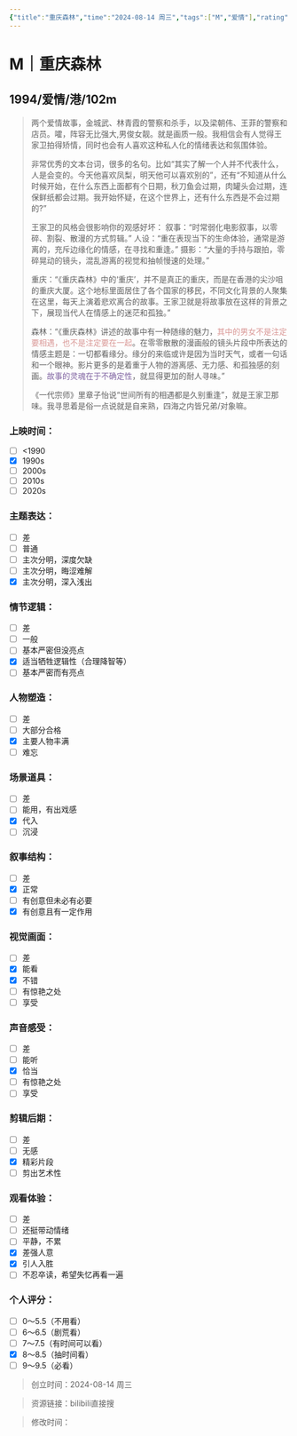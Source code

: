 ```yaml
---
{"title":"重庆森林","time":"2024-08-14 周三","tags":["M","爱情"],"rating":"8.5","dg-publish":true,"permalink":"/300 评价/M/新近看过/重庆森林/","dgPassFrontmatter":true,"created":"2024-08-14T19:06:53.557+08:00","updated":"2024-08-15T17:29:22.681+08:00"}
---
```


# M｜重庆森林
## 1994/爱情/港/102m
>两个爱情故事，金城武、林青霞的警察和杀手，以及梁朝伟、王菲的警察和店员。嚯，阵容无比强大,男俊女靓。就是画质一般。我相信会有人觉得王家卫拍得矫情，同时也会有人喜欢这种私人化的情绪表达和氛围体验。
>
>非常优秀的文本台词，很多的名句。比如“其实了解一个人并不代表什么，人是会变的。今天他喜欢凤梨，明天他可以喜欢别的”，还有“不知道从什么时候开始，在什么东西上面都有个日期，秋刀鱼会过期，肉罐头会过期，连保鲜纸都会过期。我开始怀疑，在这个世界上，还有什么东西是不会过期的?”
>
>王家卫的风格会很影响你的观感好坏：
>叙事：“时常弱化电影叙事，以零碎、割裂、散漫的方式剪辑。”
>人设：“重在表现当下的生命体验，通常是游离的，充斥边缘化的情感，在寻找和重逢。”
>摄影：“大量的手持与跟拍，零碎晃动的镜头，混乱游离的视觉和抽帧慢速的处理。”
>
>重庆：“《重庆森林》中的‘重庆’，并不是真正的重庆，而是在香港的尖沙咀的重庆大厦。这个地标里面居住了各个国家的移民，不同文化背景的人聚集在这里，每天上演着悲欢离合的故事。王家卫就是将故事放在这样的背景之下，展现当代人在情感上的迷茫和孤独。”
>
>森林：“《重庆森林》讲述的故事中有一种随缘的魅力，<font color="#d99694">其中的男女不是注定要相遇，也不是注定要在一起</font>。在零零散散的漫画般的镜头片段中所表达的情感主题是：一切都看缘分。缘分的来临或许是因为当时天气，或者一句话和一个眼神。影片更多的是着重于人物的游离感、无力感、和孤独感的刻画。<font color="#8064a2">故事的灵魂在于不确定性</font>，就显得更加的耐人寻味。”
>
>《一代宗师》里章子怡说“世间所有的相遇都是久别重逢”，就是王家卫那味。我寻思着是俗一点说就是自来熟，四海之内皆兄弟/对象嘛。
### 上映时间：
- [ ] <1990
- [x] 1990s
- [ ] 2000s
- [ ] 2010s
- [ ] 2020s
### 主题表达：
- [ ] 差
- [ ] 普通
- [ ] 主次分明，深度欠缺
- [ ] 主次分明，晦涩难解
- [x] 主次分明，深入浅出
### 情节逻辑：
- [ ] 差
- [ ] 一般
- [ ] 基本严密但没亮点
- [x] 适当牺牲逻辑性（合理降智等）
- [ ] 基本严密而有亮点
### 人物塑造：
- [ ] 差
- [ ] 大部分合格
- [x] 主要人物丰满
- [ ] 难忘
### 场景道具：
- [ ] 差
- [ ] 能用，有出戏感
- [x] 代入
- [ ] 沉浸
### 叙事结构：
- [ ] 差
- [x] 正常
- [ ] 有创意但未必有必要
- [x] 有创意且有一定作用
### 视觉画面：
- [ ] 差
- [x] 能看
- [x] 不错
- [ ] 有惊艳之处
- [ ] 享受
### 声音感受：
- [ ] 差
- [ ] 能听
- [x] 恰当
- [ ] 有惊艳之处
- [ ] 享受
### 剪辑后期：
- [ ] 差
- [ ] 无感
- [x] 精彩片段
- [ ] 剪出艺术性
### 观看体验：
- [ ] 差
- [ ] 还挺带动情绪
- [ ] 平静，不累
- [x] 差强人意
- [x] 引人入胜
- [ ] 不忍卒读，希望失忆再看一遍
### 个人评分：
- [ ] 0～5.5（不用看）
- [ ] 6～6.5（剧荒看）
- [ ] 7～7.5（有时间可以看）
- [x] 8～8.5（抽时间看）
- [ ] 9～9.5（必看）

>创立时间：2024-08-14 周三

>资源链接：bilibili直接搜

>修改时间：



